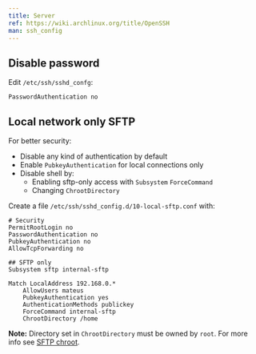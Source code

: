 ```yaml
---
title: Server
ref: https://wiki.archlinux.org/title/OpenSSH
man: ssh_config
---
```


## Disable password

Edit `/etc/ssh/sshd_confg`:

```ssh-config
PasswordAuthentication no
```

## Local network only SFTP

For better security:

- Disable any kind of authentication by default
- Enable `PubkeyAuthentication` for local connections only
- Disable shell by:
  - Enabling sftp-only access with `Subsystem` `ForceCommand`
  - Changing `ChrootDirectory`

Create a file `/etc/ssh/sshd_config.d/10-local-sftp.conf` with:

```ssh-config
# Security
PermitRootLogin no
PasswordAuthentication no
PubkeyAuthentication no
AllowTcpForwarding no

## SFTP only
Subsystem sftp internal-sftp

Match LocalAddress 192.168.0.*
    AllowUsers mateus
    PubkeyAuthentication yes
    AuthenticationMethods publickey
    ForceCommand internal-sftp
    ChrootDirectory /home
```

**Note:** Directory set in `ChrootDirectory` must be owned by `root`.
For more info see [SFTP chroot](https://wiki.archlinux.org/title/SFTP_chroot).
